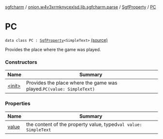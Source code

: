 [sgfcharm](../../../index.md) / [onion.w4v3xrmknycexlsd.lib.sgfcharm.parse](../../index.md) / [SgfProperty](../index.md) / [PC](./index.md)

# PC

`data class PC : `[`SgfProperty`](../index.md)`<SimpleText>` [(source)](https://github.com/w4v3/sgfcharm/tree/master/sgfcharm/src/main/java/onion/w4v3xrmknycexlsd/lib/sgfcharm/parse/SgfTree.kt#L217)

Provides the place where the game was played.

### Constructors

| Name | Summary |
|---|---|
| [&lt;init&gt;](-init-.md) | Provides the place where the game was played.`PC(value: SimpleText)` |

### Properties

| Name | Summary |
|---|---|
| [value](value.md) | the content of the property value, typed`val value: SimpleText` |
